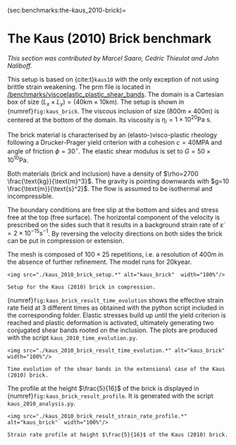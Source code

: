 (sec:benchmarks:the-kaus_2010-brick)=
# The Kaus (2010) Brick benchmark

*This section was contributed by Marcel Saaro, Cedric Thieulot and John Naliboff.*

This setup is based on {cite:t}`kaus10` with the only exception of not using brittle strain weakening. The prm file is located in [/benchmarks/viscoelastic\_plastic\_shear\_bands](https://github.com/geodynamics/aspect/tree/main/benchmarks/viscoelastic\_plastic\_shear\_bands). The domain is a Cartesian box of size $(L_x \times L_y)=(40 \text{km} \times 10 \text{km})$.
The setup is shown in {numref}`fig:kaus_brick`.
The viscous inclusion of size $(800 \text{m} \times 400 \text{m})$ is centered at the bottom of the domain. Its viscosity is $\eta_i=1 \times 10^{20} \text{Pa s}$.

The brick material is characterised by an (elasto-)visco-plastic rheology following a Drucker-Prager yield criterion with a cohesion $c=40 \text{MPA}$ and angle of friction $\phi=30^{\circ}$. The elastic shear modulus is set to $G=50 \times 10^{10} \text{Pa}$.

Both materials (brick and inclusion) have a density of $\rho=2700 \frac{\text{kg}}{\text{m}^3}$. The gravity is pointing downwards with $g=10 \frac{\text{m}}{\text{s}^2}$.
The flow is assumed to be isothermal and incompressible.

The boundary conditions are free slip at the bottom and sides and stress free at the top (free surface). The horizontal component of the velocity is prescribed on the sides such that it results in a background strain rate of $\dot{\varepsilon}=2 \times 10^{-15} \text{s}^{-1}$. By reversing the velocity directions on both sides the brick can be put in compression or extension.

The mesh is composed of $100 \times 25$ repetitions, i.e. a resolution of $400 \text{m}$ in the absence of further refinement. The model runs for $20 \text{kyear}$.

```{figure-md} fig:kaus_brick
<img src="./kaus_2010_brick_setup.*" alt="kaus_brick"  width="100%"/>

Setup for the Kaus (2010) brick in compression.
```

{numref}`fig:kaus_brick_result_time_evolution` shows the effective strain rate field at 3 different times as obtained with the python script included in the corresponding folder. Elastic stresses build up until the yield criterion is reached and plastic deformation is activated,  ultimately generating two conjugated shear bands rooted on the inclusion. The plots are produced with the script `kaus_2010_time_evolution.py`.

```{figure-md} fig:kaus_brick_result_time_evolution
<img src="./kaus_2010_brick_result_time_evolution.*" alt="kaus_brick"  width="100%"/>

Time evolution of the shear bands in the extensional case of the Kaus (2010) brick.
```

The profile at the height $\frac{5}{16}$ of the brick is displayed in {numref}`fig:kaus_brick_result_profile`. It is generated with the script `kaus_2010_analysis.py`.

```{figure-md} fig:kaus_brick_result_profile
<img src="./kaus_2010_brick_result_strain_rate_profile.*" alt="kaus_brick"  width="100%"/>

Strain rate profile at height $\frac{5}{16}$ of the Kaus (2010) brick.
```
